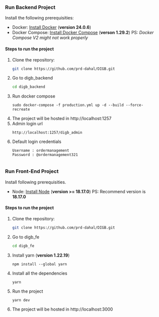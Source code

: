 ### Run Backend Project
Install the following prerequisities:
- Docker: [Install Docker](https://docs.docker.com/get-docker/) (**version 24.0.6**)
- Docker Compose: [Install Docker Compose](https://docs.docker.com/compose/install/) (**verson 1.29.2**) 
PS: *Docker Compose V2 might not work properly*

#### Steps to run the project

1. Clone the repository:
   ```bash
   git clone https://github.com/prd-dahal/DIGB.git
 2. Go to digb_backend
    ``` bash 
    cd digb_backend
3. Run docker compose 
    ```
    sudo docker-compose -f production.yml up -d --build --force-recreate
4. The project will be hosted in http://localhost:1257
5. Admin login url
    ```
    http://localhost:1257/digb_admin
6. Default login credentials
    ```
    Username : ordermanagement
    Password : @ordermanagement321
    
    
### Run Front-End Project

Install following prerequisities. 

- Node: [Install Node](https://nodejs.org/en) (**version >= 18.17.0**)
PS: Recommend version is **18.17.0**

#### Steps to run the project
1. Clone the repository:
   ```bash
   git clone https://github.com/prd-dahal/DIGB.git
 2. Go to digb_fe
    ``` bash 
    cd digb_fe
3. Install yarn (**version 1.22.19**)
    ```
    npm install --global yarn 
4. Install all the dependencies 
    ```
    yarn
5. Run the project 
    ``` 
    yarn dev
6. The project will be hosted in http://localhost:3000
